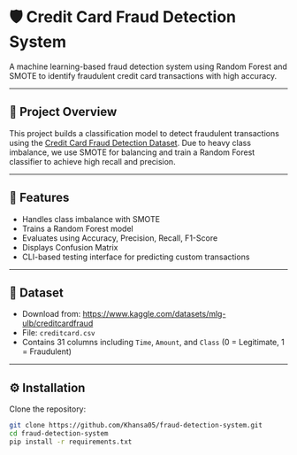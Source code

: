 # 🛡️ Credit Card Fraud Detection System

A machine learning-based fraud detection system using Random Forest and SMOTE to identify fraudulent credit card transactions with high accuracy.

---

## 📌 Project Overview

This project builds a classification model to detect fraudulent transactions using the [Credit Card Fraud Detection Dataset](https://www.kaggle.com/datasets/mlg-ulb/creditcardfraud). Due to heavy class imbalance, we use SMOTE for balancing and train a Random Forest classifier to achieve high recall and precision.

---

## 🧪 Features

- Handles class imbalance with SMOTE
- Trains a Random Forest model
- Evaluates using Accuracy, Precision, Recall, F1-Score
- Displays Confusion Matrix
- CLI-based testing interface for predicting custom transactions

---

## 📁 Dataset

- Download from: https://www.kaggle.com/datasets/mlg-ulb/creditcardfraud
- File: `creditcard.csv`
- Contains 31 columns including `Time`, `Amount`, and `Class` (0 = Legitimate, 1 = Fraudulent)

---

## ⚙️ Installation

Clone the repository:

```bash
git clone https://github.com/Khansa05/fraud-detection-system.git
cd fraud-detection-system
pip install -r requirements.txt


